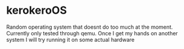 # kerokeroOS

Random operating system that doesnt do too much at the moment.
Currently only tested through qemu. Once I get my hands on another system I will try running it on some actual hardware
